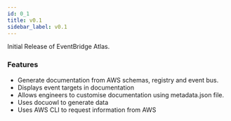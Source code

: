 ```yaml
---
id: 0_1
title: v0.1
sidebar_label: v0.1
---
```


Initial Release of EventBridge Atlas.

### Features

- Generate documentation from AWS schemas, registry and event bus.
- Displays event targets in documentation
- Allows engineers to customise documentation using metadata.json file.
- Uses docuowl to generate data
- Uses AWS CLI to request information from AWS
